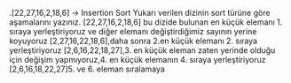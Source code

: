 .[22,27,16,2,18,6] -> Insertion Sort Yukarı verilen dizinin sort türüne göre aşamalarını yazınız.
 [22,27,16,2,18,6] bu dizide bulunan en küçük elemanı 1. sıraya yerleştiriyoruz ve diğer elemanı değiştirdiğimiz sayının yerine koyuyoruz [2,27,16,22,18,6],daha sonra 2.en küçük elemanı 2. sıraya yerleştiriyoruz [2,6,16,22,18,27],3. en küçük eleman zaten yerinde olduğu için değişim yapmıyoruz,4. en küçük elemanın 4. sıraya yerleştiriyoruz [2,6,16,18,22,27]5. ve 6. eleman sıralamaya 
